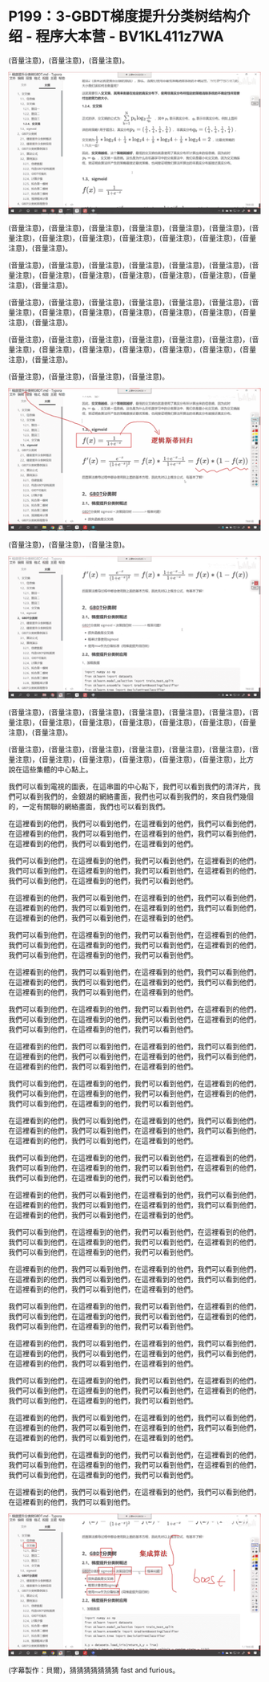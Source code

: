 # P199：3-GBDT梯度提升分类树结构介绍 - 程序大本营 - BV1KL411z7WA

(音量注意)，(音量注意)，(音量注意)。

![](img/d2b31899e28cdfb46ed7bc7ae2191a2b_1.png)

(音量注意)，(音量注意)，(音量注意)，(音量注意)，(音量注意)，(音量注意)，(音量注意)，(音量注意)，(音量注意)，(音量注意)，(音量注意)，(音量注意)，(音量注意)，(音量注意)。

(音量注意)，(音量注意)，(音量注意)，(音量注意)，(音量注意)，(音量注意)，(音量注意)，(音量注意)，(音量注意)，(音量注意)，(音量注意)，(音量注意)，(音量注意)，(音量注意)。

(音量注意)，(音量注意)，(音量注意)，(音量注意)，(音量注意)，(音量注意)，(音量注意)，(音量注意)，(音量注意)，(音量注意)，(音量注意)，(音量注意)，(音量注意)，(音量注意)。

(音量注意)，(音量注意)，(音量注意)，(音量注意)，(音量注意)，(音量注意)，(音量注意)，(音量注意)，(音量注意)，(音量注意)，(音量注意)，(音量注意)，(音量注意)，(音量注意)。

(音量注意)，(音量注意)，(音量注意)，(音量注意)。

![](img/d2b31899e28cdfb46ed7bc7ae2191a2b_3.png)

(音量注意)，(音量注意)，(音量注意)。

![](img/d2b31899e28cdfb46ed7bc7ae2191a2b_5.png)

(音量注意)，(音量注意)，(音量注意)，(音量注意)，(音量注意)，(音量注意)，(音量注意)，(音量注意)，(音量注意)，(音量注意)，(音量注意)，(音量注意)，(音量注意)，(音量注意)。

(音量注意)，(音量注意)，(音量注意)，(音量注意)，(音量注意)，(音量注意)，(音量注意)，(音量注意)，(音量注意)，(音量注意)，(音量注意)，(音量注意)，比方說在這些集體的中心點上。

我們可以看到電視的圖表，在這串圖的中心點下，我們可以看到我們的清洋片，我們可以看到我們的，金銀湖的網絡畫面，我們也可以看到我們的，來自我們幾個的，一定有關聯的網絡畫面，我們也可以看到我們。

在這裡看到的他們，我們可以看到他們，在這裡看到的他們，我們可以看到他們，在這裡看到的他們，我們可以看到他們，在這裡看到的他們，我們可以看到他們，在這裡看到的他們，我們可以看到他們，在這裡看到的他們。

我們可以看到他們，在這裡看到的他們，我們可以看到他們，在這裡看到的他們，我們可以看到他們，在這裡看到的他們，我們可以看到他們，在這裡看到的他們，我們可以看到他們，在這裡看到的他們，我們可以看到他們。

在這裡看到的他們，我們可以看到他們，在這裡看到的他們，我們可以看到他們，在這裡看到的他們，我們可以看到他們，在這裡看到的他們，我們可以看到他們，在這裡看到的他們，我們可以看到他們，在這裡看到的他們。

我們可以看到他們，在這裡看到的他們，我們可以看到他們，在這裡看到的他們，我們可以看到他們，在這裡看到的他們，我們可以看到他們，在這裡看到的他們，我們可以看到他們，在這裡看到的他們，我們可以看到他們。

在這裡看到的他們，我們可以看到他們，在這裡看到的他們，我們可以看到他們，在這裡看到的他們，我們可以看到他們，在這裡看到的他們，我們可以看到他們，在這裡看到的他們，我們可以看到他們，在這裡看到的他們。

我們可以看到他們，在這裡看到的他們，我們可以看到他們，在這裡看到的他們，我們可以看到他們，在這裡看到的他們，我們可以看到他們，在這裡看到的他們，我們可以看到他們，在這裡看到的他們，我們可以看到他們。

在這裡看到的他們，我們可以看到他們，在這裡看到的他們，我們可以看到他們，在這裡看到的他們，我們可以看到他們，在這裡看到的他們，我們可以看到他們，在這裡看到的他們，我們可以看到他們，在這裡看到的他們。

我們可以看到他們，在這裡看到的他們，我們可以看到他們，在這裡看到的他們，我們可以看到他們，在這裡看到的他們，我們可以看到他們，在這裡看到的他們，我們可以看到他們，在這裡看到的他們，我們可以看到他們。

在這裡看到的他們，我們可以看到他們，在這裡看到的他們，我們可以看到他們，在這裡看到的他們，我們可以看到他們，在這裡看到的他們，我們可以看到他們，在這裡看到的他們，我們可以看到他們，在這裡看到的他們。

我們可以看到他們，在這裡看到的他們，我們可以看到他們，在這裡看到的他們，我們可以看到他們，在這裡看到的他們，我們可以看到他們，在這裡看到的他們，我們可以看到他們，在這裡看到的他們，我們可以看到他們。

在這裡看到的他們，我們可以看到他們，在這裡看到的他們，我們可以看到他們，在這裡看到的他們，我們可以看到他們，在這裡看到的他們，我們可以看到他們，在這裡看到的他們，我們可以看到他們，在這裡看到的他們。

我們可以看到他們，在這裡看到的他們，我們可以看到他們，在這裡看到的他們，我們可以看到他們，在這裡看到的他們，我們可以看到他們，在這裡看到的他們，我們可以看到他們，在這裡看到的他們，我們可以看到他們。

在這裡看到的他們，我們可以看到他們，在這裡看到的他們，我們可以看到他們，在這裡看到的他們，我們可以看到他們，在這裡看到的他們，我們可以看到他們，在這裡看到的他們，我們可以看到他們，在這裡看到的他們。

我們可以看到他們，在這裡看到的他們，我們可以看到他們，在這裡看到的他們，我們可以看到他們，在這裡看到的他們，我們可以看到他們，在這裡看到的他們，我們可以看到他們，在這裡看到的他們，我們可以看到他們。

在這裡看到的他們，我們可以看到他們，在這裡看到的他們，我們可以看到他們，在這裡看到的他們，我們可以看到他們，在這裡看到的他們，我們可以看到他們，在這裡看到的他們，我們可以看到他們，在這裡看到的他們。

我們可以看到他們，在這裡看到的他們，我們可以看到他們，在這裡看到的他們，我們可以看到他們，在這裡看到的他們，我們可以看到他們，在這裡看到的他們，我們可以看到他們，在這裡看到的他們，我們可以看到他們。

在這裡看到的他們，我們可以看到他們，在這裡看到的他們，我們可以看到他們，在這裡看到的他們，我們可以看到他們，在這裡看到的他們，我們可以看到他們，在這裡看到的他們，我們可以看到他們，在這裡看到的他們。

我們可以看到他們，在這裡看到的他們，我們可以看到他們，在這裡看到的他們，我們可以看到他們，在這裡看到的他們，我們可以看到他們，在這裡看到的他們，我們可以看到他們，在這裡看到的他們，我們可以看到他們。

在這裡看到的他們，我們可以看到他們，在這裡看到的他們，我們可以看到他們，在這裡看到的他們，我們可以看到他們。



![](img/d2b31899e28cdfb46ed7bc7ae2191a2b_7.png)

(字幕製作：貝爾)，猜猜猜猜猜猜猜 fast and furious。